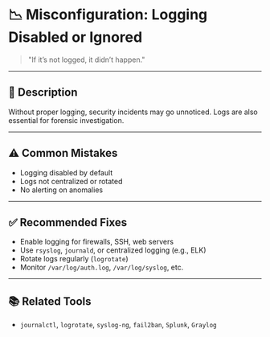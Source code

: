 # 📉 Misconfiguration: Logging Disabled or Ignored

> "If it’s not logged, it didn’t happen."

---

## 🧯 Description

Without proper logging, security incidents may go unnoticed. Logs are also essential for forensic investigation.

---

## ⚠️ Common Mistakes

- Logging disabled by default
- Logs not centralized or rotated
- No alerting on anomalies

---

## ✅ Recommended Fixes

- Enable logging for firewalls, SSH, web servers
- Use `rsyslog`, `journald`, or centralized logging (e.g., ELK)
- Rotate logs regularly (`logrotate`)
- Monitor `/var/log/auth.log`, `/var/log/syslog`, etc.

---

## 📚 Related Tools

- `journalctl`, `logrotate`, `syslog-ng`, `fail2ban`, `Splunk`, `Graylog`
